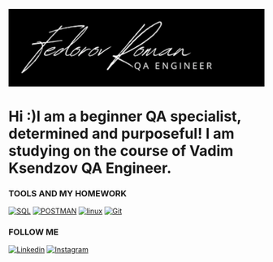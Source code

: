 [![Header](https://github.com/Fedorov11/fedorov11/blob/main/assects/Снимок%20экрана%202022-07-11%20в%2018.25.05.png)](https://github.com/Fedorov11?tab=repositories)

# Hi :)I am a beginner QA specialist, determined and purposeful! I am studying on the course of Vadim Ksendzov QA Engineer.

### TOOLS AND MY HOMEWORK
[![SQL](https://img.shields.io/badge/-SQL-000000?style=for-the-badge&logo=PostgreSQL)](https://github.com/Fedorov11/SQL)
[![POSTMAN](https://img.shields.io/badge/-POSTMAN-000000?style=for-the-badge&logo=Postman)](https://github.com/Fedorov11/POSTMAN)
[![linux](https://img.shields.io/badge/-LINUX-000000?style=for-the-badge&logo=linux)](https://github.com/Fedorov11/HW_LINUX)
[![Git](https://img.shields.io/badge/-GITHUB-000000?style=for-the-badge&logo=Git)](https://github.com/Fedorov11/GIT_HW1)


### FOLLOW ME
[![Linkedin](https://img.shields.io/badge/-LINKEDIN-000000?style=for-the-badge&logo=linkedin)](https://www.linkedin.com/in/роман-федоров-5035a9236/)
[![Instagram](https://img.shields.io/badge/-INSTAGRAM-000000?style=for-the-badge&logo=instagram)](https://www.instagram.com/Fedorov11)